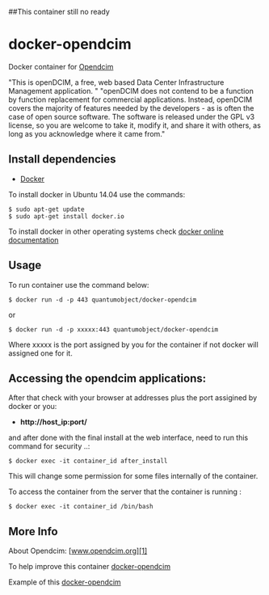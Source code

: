 ##This container still no ready 

# docker-opendcim

Docker container for [Opendcim][3]

"This is openDCIM, a free, web based Data Center Infrastructure Management application. " "openDCIM does not contend to be a function by function replacement for commercial applications. Instead, openDCIM covers the majority of features needed by the developers - as is often the case of open source software. The software is released under the GPL v3 license, so you are welcome to take it, modify it, and share it with others, as long as you acknowledge where it came from."


## Install dependencies

  - [Docker][2]

To install docker in Ubuntu 14.04 use the commands:

    $ sudo apt-get update
    $ sudo apt-get install docker.io

 To install docker in other operating systems check [docker online documentation][4]

## Usage

To run container use the command below:

    $ docker run -d -p 443 quantumobject/docker-opendcim

or

    $ docker run -d -p xxxxx:443 quantumobject/docker-opendcim

Where xxxxx is the port assigned by you for the container if not docker will assigned one for it.

## Accessing the opendcim applications:

After that check with your browser at addresses plus the port assigined by docker or you:

  - **http://host_ip:port/**


and after done with the final install at the web interface, need to run this command for security ..:

    $ docker exec -it container_id after_install

This will change some permission for some files internally of the container.

To access the container from the server that the container is running :

    $ docker exec -it container_id /bin/bash


## More Info

About Opendcim: [www.opendcim.org][1]

To help improve this container [docker-opendcim][5]

Example of this [docker-opendcim][6]

[1]:https://www.opendcim.org
[2]:https://www.docker.com
[3]:https://www.opendcim.org/downloads.html
[4]:http://docs.docker.com
[5]:https://github.com/QuantumObject/docker-opendcim
[6]:http://www.quantumobject.com:xxxxx
